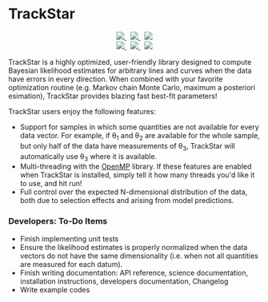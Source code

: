 
# TrackStar

<div align="center">
	<a href="https://pypi.org/project/trackstar" target="_blank">
		<img src="https://img.shields.io/pypi/v/trackstar?label=PyPI&logo=PyPI&logoColor=white">
	</a>
	&nbsp;
	<a href="https://python.org" target="_blank">
		<img src="https://img.shields.io/pypi/pyversions/trackstar?label=Python&logo=Python&logoColor=white">
	</a>
	&nbsp;
	<a href="https://github.com/giganano/TrackStar/blob/main/LICENSE"
		target="_blank">
		<img src="https://img.shields.io/badge/License-MIT-blue.svg">
	</a>
</div>

<div align="center">
	<a href="https://github.com/giganano/TrackStar/actions/workflows/ci.yml"
		target="_blank">
		<img src="https://github.com/giganano/TrackStar/workflows/GitHub%20CI/badge.svg">
	</a>
	&nbsp;
	<a href="https://trackstar.readthedocs.io/en/latest/?badge=latest"
		target="_blank">
		<img src="https://readthedocs.org/projects/trackstar/badge/?version=latest">
	</a>
	&nbsp;
	<a
		href="https://github.com/giganano/TrackStar/issues" target="_blank">
		<img src="https://img.shields.io/github/issues/giganano/TrackStar.svg">
	</a>
</div>

TrackStar is a highly optimized, user-friendly library designed to compute
Bayesian likelihood estimates for arbitrary lines and curves when the data have
errors in every direction.
When combined with your favorite optimization routine (e.g. Markov chain Monte
Carlo, maximum a posteriori esimation), TrackStar provides blazing fast
best-fit parameters!

TrackStar users enjoy the following features:

<ul>
	<li>
		Support for samples in which some quantities are not available for
		every data vector.
		For example, if &theta;<sub>1</sub> and &theta;<sub>2</sub> are
		available for the whole sample, but only half of the data have
		measurements of &theta;<sub>3</sub>, TrackStar will automatically use
		&theta;<sub>3</sub> where it is available.
	</li>
	<li>
		Multi-threading with the
		<a href="https://openmp.org/" target="_blank">OpenMP</a> library.
		If these features are enabled when TrackStar is installed, simply
		tell it how many threads you'd like it to use, and hit run!
	</li>
	<li>
		Full control over the expected N-dimensional distribution of the data,
		both due to selection effects and arising from model predictions.
	</li>
</ul>

### Developers: To-Do Items

<ul>
	<li>
		Finish implementing unit tests
	</li>
	<li>
		Ensure the likelihood estimates is properly normalized when the data
		vectors do not have the same dimensionality (i.e. when not all
		quantities are measured for each datum).
	</li>
	<li>
		Finish writing documentation: API reference, science documentation,
		installation instructions, developers documentation, Changelog
	</li>
	<li>
		Write example codes
	</li>
</ul>

